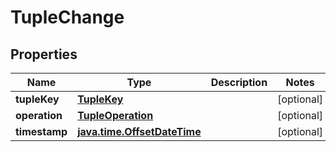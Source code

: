 
# TupleChange

## Properties
Name | Type | Description | Notes
------------ | ------------- | ------------- | -------------
**tupleKey** | [**TupleKey**](TupleKey.md) |  |  [optional]
**operation** | [**TupleOperation**](TupleOperation.md) |  |  [optional]
**timestamp** | [**java.time.OffsetDateTime**](java.time.OffsetDateTime.md) |  |  [optional]



